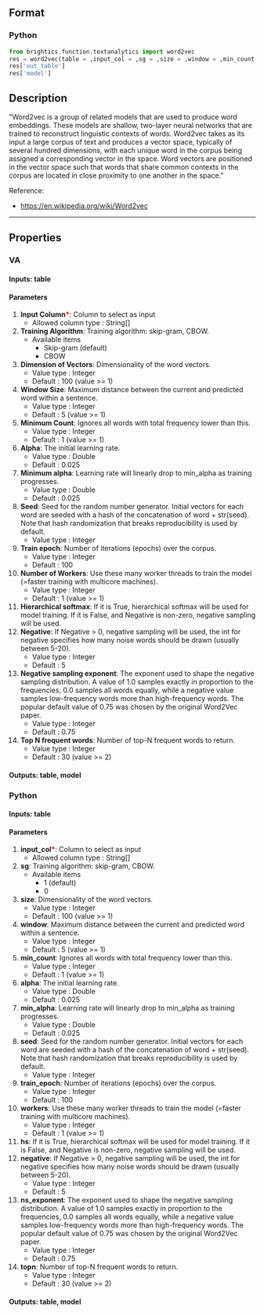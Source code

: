 ## Format
### Python
```python
from brightics.function.textanalytics import word2vec
res = word2vec(table = ,input_col = ,sg = ,size = ,window = ,min_count = ,alpha = ,min_alpha = ,seed = ,train_epoch = ,workers = ,hs = ,negative = ,ns_exponent = ,topn = )
res['out_table']
res['model']
```

## Description
"Word2vec is a group of related models that are used to produce word embeddings. These models are shallow, two-layer neural networks that are trained to reconstruct linguistic contexts of words. Word2vec takes as its input a large corpus of text and produces a vector space, typically of several hundred dimensions, with each unique word in the corpus being assigned a corresponding vector in the space. Word vectors are positioned in the vector space such that words that share common contexts in the corpus are located in close proximity to one another in the space."

Reference:
+ <https://en.wikipedia.org/wiki/Word2vec>

---

## Properties
### VA
#### Inputs: table

#### Parameters
1. **Input Column**<b style="color:red">*</b>: Column to select as input
   - Allowed column type : String[]
2. **Training Algorithm**: Training algorithm: skip-gram, CBOW.
   - Available items
      - Skip-gram (default)
      - CBOW
3. **Dimension of Vectors**: Dimensionality of the word vectors.
   - Value type : Integer
   - Default : 100 (value >= 1)
4. **Window Size**: Maximum distance between the current and predicted word within a sentence.
   - Value type : Integer
   - Default : 5 (value >= 1)
5. **Minimum Count**: Ignores all words with total frequency lower than this.
   - Value type : Integer
   - Default : 1 (value >= 1)
6. **Alpha**: The initial learning rate.
   - Value type : Double
   - Default : 0.025
7. **Minimum alpha**: Learning rate will linearly drop to min_alpha as training progresses.
   - Value type : Double
   - Default : 0.025
8. **Seed**: Seed for the random number generator. Initial vectors for each word are seeded with a hash of the concatenation of word + str(seed). Note that hash randomization that breaks reproducibility is used by default.
   - Value type : Integer
9. **Train epoch**: Number of iterations (epochs) over the corpus.
   - Value type : Integer
   - Default : 100
10. **Number of Workers**: Use these many worker threads to train the model (=faster training with multicore machines).
    - Value type : Integer
    - Default : 1 (value >= 1)
11. **Hierarchical softmax**: If it is True, hierarchical softmax will be used for model training. If it is False, and Negative is non-zero, negative sampling will be used.
12. **Negative**: If Negative > 0, negative sampling will be used, the int for negative specifies how many noise words should be drawn (usually between 5-20).
    - Value type : Integer
    - Default : 5
13. **Negative sampling exponent**: The exponent used to shape the negative sampling distribution. A value of 1.0 samples exactly in proportion to the frequencies, 0.0 samples all words equally, while a negative value samples low-frequency words more than high-frequency words. The popular default value of 0.75 was chosen by the original Word2Vec paper.
    - Value type : Integer
    - Default : 0.75
14. **Top N frequent words**: Number of top-N frequent words to return.
    - Value type : Integer
    - Default : 30 (value >= 2)

#### Outputs: table, model

### Python
#### Inputs: table

#### Parameters
1. **input_col**<b style="color:red">*</b>: Column to select as input
   - Allowed column type : String[]
2. **sg**: Training algorithm: skip-gram, CBOW.
   - Available items
      - 1 (default)
      - 0
3. **size**: Dimensionality of the word vectors.
   - Value type : Integer
   - Default : 100 (value >= 1)
4. **window**: Maximum distance between the current and predicted word within a sentence.
   - Value type : Integer
   - Default : 5 (value >= 1)
5. **min_count**: Ignores all words with total frequency lower than this.
   - Value type : Integer
   - Default : 1 (value >= 1)
6. **alpha**: The initial learning rate.
   - Value type : Double
   - Default : 0.025
7. **min_alpha**: Learning rate will linearly drop to min_alpha as training progresses.
   - Value type : Double
   - Default : 0.025
8. **seed**: Seed for the random number generator. Initial vectors for each word are seeded with a hash of the concatenation of word + str(seed). Note that hash randomization that breaks reproducibility is used by default.
   - Value type : Integer
9. **train_epoch**: Number of iterations (epochs) over the corpus.
   - Value type : Integer
   - Default : 100
10. **workers**: Use these many worker threads to train the model (=faster training with multicore machines).
    - Value type : Integer
    - Default : 1 (value >= 1)
11. **hs**: If it is True, hierarchical softmax will be used for model training. If it is False, and Negative is non-zero, negative sampling will be used.
12. **negative**: If Negative > 0, negative sampling will be used, the int for negative specifies how many noise words should be drawn (usually between 5-20).
    - Value type : Integer
    - Default : 5
13. **ns_exponent**: The exponent used to shape the negative sampling distribution. A value of 1.0 samples exactly in proportion to the frequencies, 0.0 samples all words equally, while a negative value samples low-frequency words more than high-frequency words. The popular default value of 0.75 was chosen by the original Word2Vec paper.
    - Value type : Integer
    - Default : 0.75
14. **topn**: Number of top-N frequent words to return.
    - Value type : Integer
    - Default : 30 (value >= 2)

#### Outputs: table, model

